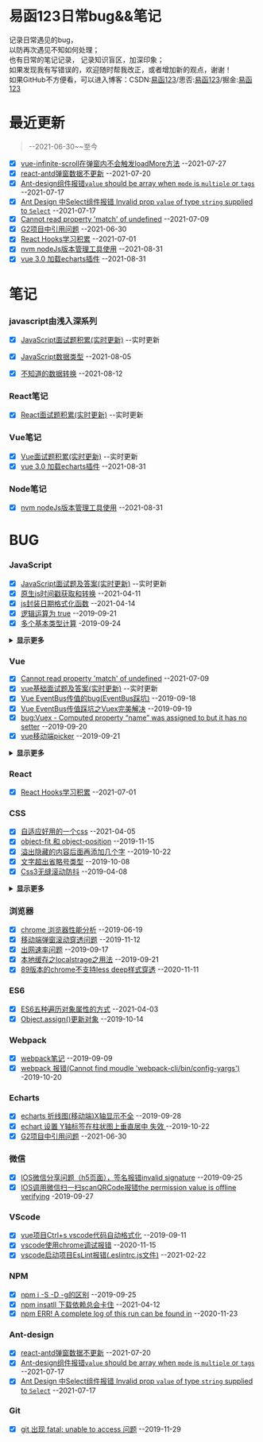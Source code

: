 # 易函123日常bug&&笔记

记录日常遇见的bug，  
以防再次遇见不知如何处理；    
也有日常的笔记记录，
记录知识盲区，加深印象；  
如果发现我有写错误的，欢迎随时帮我改正，或者增加新的观点，谢谢！  
如果GitHub不方便看，可以进入博客：CSDN:[易函123](https://blog.csdn.net/qq_43485006)/思否:[易函123](https://segmentfault.com/u/yihan123)/掘金:[易函123](https://juejin.cn/user/3016715638158381)

# 最近更新

> --2021-06-30~~至今

- [x] [vue-infinite-scroll在弹窗内不会触发loadMore方法](https://github.com/yihan12/day-to-day/blob/master/202107/vue-infinite-scroll%E5%9C%A8%E5%BC%B9%E7%AA%97%E5%86%85%E4%B8%8D%E4%BC%9A%E8%A7%A6%E5%8F%91loadMore%E6%96%B9%E6%B3%95.md) --2021-07-27  
- [x] [react-antd弹窗数据不更新](https://github.com/yihan12/day-to-day) --2021-07-20  
- [x] [Ant-design组件报错`value` should be array when `mode` is `multiple` or `tags`](https://github.com/yihan12/day-to-day/blob/master/202107/Ant-design%E7%BB%84%E4%BB%B6%E6%8A%A5%E9%94%99%60value%60%20should%20be%20array%20when%20%60mode%60%20is%20%60multiple%60%20or%20%60tags%60.md) --2021-07-17
- [x] [Ant Design 中Select组件报错 Invalid prop `value` of type `string` supplied to `Select`](https://github.com/yihan12/day-to-day/blob/master/202107/Ant%20Design%20%E4%B8%ADSelect%E7%BB%84%E4%BB%B6%E6%8A%A5%E9%94%99%20Invalid%20prop%20%60value%60%20of%20type%20%60string%60%20supplied%20to%20%60Select%60.md) --2021-07-17  
- [x] [Cannot read property 'match' of undefined](https://github.com/yihan12/day-to-day/blob/master/202107/Cannot%20read%20property%20'match'%20of%20undefined.md) --2021-07-09  
- [x] [G2项目中引用问题](https://github.com/yihan12/day-to-day/blob/master/202106/G2%E9%A1%B9%E7%9B%AE%E4%B8%AD%E5%BC%95%E7%94%A8%E9%97%AE%E9%A2%98.md) --2021-06-30   
- [x] [React Hooks学习积累](https://github.com/yihan12/day-to-day/blob/master/202106/React%20Hooks%20%E5%AD%A6%E4%B9%A0%E7%A7%AF%E7%B4%AF.md) --2021-07-01  
- [x] [nvm nodeJs版本管理工具使用](https://github.com/yihan12/day-to-day/blob/master/202108/nvm%20nodeJs%E7%89%88%E6%9C%AC%E7%AE%A1%E7%90%86%E5%B7%A5%E5%85%B7%E4%BD%BF%E7%94%A8.md) --2021-08-31  
- [x] [vue 3.0 加载echarts插件](https://github.com/yihan12/day-to-day/blob/master/202108/vue%203.0%20%E5%8A%A0%E8%BD%BDecharts%E6%8F%92%E4%BB%B6.md) --2021-08-31  

# 笔记  
### javascript由浅入深系列   

- [x] [JavaScript面试题积累(实时更新)](https://github.com/yihan12/day-to-day/blob/master/javascript%E7%94%B1%E6%B5%85%E5%85%A5%E6%B7%B1/JavaScript%E9%9D%A2%E8%AF%95.md) --实时更新   

- [x] [JavaScript数据类型](https://github.com/yihan12/day-to-day/blob/master/javascript%E7%94%B1%E6%B5%85%E5%85%A5%E6%B7%B1/JavaScript%E6%95%B0%E6%8D%AE%E7%B1%BB%E5%9E%8B.md) --2021-08-05  
- [x] [不知道的数据转换](https://github.com/yihan12/day-to-day/blob/master/javascript%E7%94%B1%E6%B5%85%E5%85%A5%E6%B7%B1/%E4%B8%8D%E7%9F%A5%E9%81%93%E7%9A%84%E6%95%B0%E6%8D%AE%E8%BD%AC%E6%8D%A2.md) --2021-08-12  

### React笔记  

- [x] [React面试题积累(实时更新)](https://github.com/yihan12/day-to-day/blob/master/React%E8%AF%BB%E4%B9%A6%E7%AC%94%E8%AE%B0/%E9%9D%A2%E8%AF%95%E9%A2%98%E7%A7%AF%E7%B4%AF.md) --实时更新  

### Vue笔记  

- [x] [Vue面试题积累(实时更新)](https://github.com/yihan12/day-to-day/blob/master/Vue%E8%AF%BB%E4%B9%A6%E7%AC%94%E8%AE%B0/%E9%9D%A2%E8%AF%95%E9%A2%98%E7%A7%AF%E7%B4%AF.md) --实时更新  
- [x] [vue 3.0 加载echarts插件](https://github.com/yihan12/day-to-day/blob/master/202108/vue%203.0%20%E5%8A%A0%E8%BD%BDecharts%E6%8F%92%E4%BB%B6.md) --2021-08-31  

### Node笔记  

- [x] [nvm nodeJs版本管理工具使用](https://github.com/yihan12/day-to-day/blob/master/202108/nvm%20nodeJs%E7%89%88%E6%9C%AC%E7%AE%A1%E7%90%86%E5%B7%A5%E5%85%B7%E4%BD%BF%E7%94%A8.md) --2021-08-31  

# BUG  
### JavaScript   
- [x] [JavaScript面试题及答案(实时更新)](https://github.com/yihan12/day-to-day/blob/master/202101/JavaScript%E9%9D%A2%E8%AF%95%E9%A2%98%E5%8F%8A%E7%AD%94%E6%A1%88%EF%BC%88%E6%8C%81%E7%BB%AD%E6%9B%B4%E6%96%B0%EF%BC%89.md) --实时更新
- [x] [原生js时间戳获取和转换](https://github.com/yihan12/day-to-day/blob/master/202104/%E5%8E%9F%E7%94%9Fjs%E6%97%B6%E9%97%B4%E6%88%B3%E8%8E%B7%E5%8F%96%E5%92%8C%E8%BD%AC%E6%8D%A2.md)  --2021-04-11   
- [x] [js封装日期格式化函数](https://github.com/yihan12/day-to-day/blob/master/202104/js%E5%B0%81%E8%A3%85%E6%97%A5%E6%9C%9F%E6%A0%BC%E5%BC%8F%E5%8C%96%E5%87%BD%E6%95%B0.md) --2021-04-14   
- [x] [逻辑运算为 true](https://github.com/yihan12/day-to-day/blob/master/202009/%E9%80%BB%E8%BE%91%E8%BF%90%E7%AE%97%E4%B8%BAtrue.md)  --2019-09-21  
- [x] [多个基本类型计算](https://github.com/yihan12/day-to-day/blob/master/202009/%E5%A4%9A%E4%B8%AA%E5%9F%BA%E6%9C%AC%E7%B1%BB%E5%9E%8B%E8%AE%A1%E7%AE%97.md) -2019-09-24  
<details><summary><b>显示更多</b></summary>

- [x] [null和undefined的区别](https://github.com/yihan12/day-to-day/blob/master/202009/null%E5%92%8Cundefined%E7%9A%84%E5%8C%BA%E5%88%AB.md) --2020-09-10  
- [x] [a++和++a的区别](https://github.com/yihan12/day-to-day/blob/master/202009/a++%E5%92%8C++a%E7%9A%84%E5%8C%BA%E5%88%AB.md) --2019-09-27  
- [x] [字符串string创建,方法](https://github.com/yihan12/day-to-day/blob/master/202010/%E5%AD%97%E7%AC%A6%E4%B8%B2string%E5%88%9B%E5%BB%BA,%E6%96%B9%E6%B3%95.md) --2010-10-14  
- [x] [js图片压缩推荐](https://github.com/yihan12/day-to-day/blob/master/202010/js%E5%9B%BE%E7%89%87%E5%8E%8B%E7%BC%A9%E6%8E%A8%E8%8D%90.md) -2019-10-15  
- [x] [Js去除字符串中的中括号](https://github.com/yihan12/day-to-day/blob/master/202011/Js%E5%8E%BB%E9%99%A4%E5%AD%97%E7%AC%A6%E4%B8%B2%E4%B8%AD%E7%9A%84%E4%B8%AD%E6%8B%AC%E5%8F%B7.md) --2010-10-12  
- [x] [js判断文件名是否合法](https://github.com/yihan12/day-to-day/blob/master/202011/js%E5%88%A4%E6%96%AD%E6%96%87%E4%BB%B6%E5%90%8D%E6%98%AF%E5%90%A6%E5%90%88%E6%B3%95.md) -2020-11-14  
- [x] [前端利用XMLHttpRequest读取本地文本文件](https://github.com/yihan12/day-to-day/blob/master/202103/%E5%89%8D%E7%AB%AF%E5%88%A9%E7%94%A8XMLHttpRequest%E8%AF%BB%E5%8F%96%E6%9C%AC%E5%9C%B0%E6%96%87%E6%9C%AC%E6%96%87%E4%BB%B6.md) --2010-12-23  
- [x] [词法作用域和动态作用域](https://github.com/yihan12/day-to-day/blob/master/202101/%E8%AF%8D%E6%B3%95%E4%BD%9C%E7%94%A8%E5%9F%9F%E5%92%8C%E5%8A%A8%E6%80%81%E4%BD%9C%E7%94%A8%E5%9F%9F.md) --2021-01-08  
- [x] [lodash防抖](https://github.com/yihan12/day-to-day/blob/master/202101/lodash%E9%98%B2%E6%8A%96.md) --2021-01-12  
- [x] [reduce 一知半解(一):根据id合并两个数组](https://github.com/yihan12/day-to-day/blob/master/202012/reduce%20%E4%B8%80%E7%9F%A5%E5%8D%8A%E8%A7%A3(%E4%B8%80):%E6%A0%B9%E6%8D%AEid%E5%90%88%E5%B9%B6%E4%B8%A4%E4%B8%AA%E6%95%B0%E7%BB%84%20.md) --2020-12-17  
- [x] [js格式化json字符串和json对象](https://github.com/yihan12/day-to-day/blob/master/202012/js%E6%A0%BC%E5%BC%8F%E5%8C%96json%E5%AD%97%E7%AC%A6%E4%B8%B2%E5%92%8Cjson%E5%AF%B9%E8%B1%A1.md)  --2020-12-16  
- [x] [原型与原型链一知半解](https://github.com/yihan12/day-to-day/blob/master/202012/%E5%8E%9F%E5%9E%8B%E4%B8%8E%E5%8E%9F%E5%9E%8B%E9%93%BE%E4%B8%80%E7%9F%A5%E5%8D%8A%E8%A7%A3.md)  --2020-12-15  
- [x] [element-ui的input设置小于15的正整数](https://github.com/yihan12/day-to-day/blob/master/202012/element-ui%E7%9A%84input%E8%AE%BE%E7%BD%AE%E5%B0%8F%E4%BA%8E15%E7%9A%84%E6%AD%A3%E6%95%B4%E6%95%B0.md) --2020-12-12  
- [x] [普通下载 && Vue文件图片下载处理](https://github.com/yihan12/day-to-day/blob/master/202011/%E6%99%AE%E9%80%9A%E4%B8%8B%E8%BD%BD%20%26%26%20Vue%E6%96%87%E4%BB%B6%E5%9B%BE%E7%89%87%E4%B8%8B%E8%BD%BD%E5%A4%84%E7%90%86.md) --2020-12-28  

</details> 
   

### Vue  

- [x] [Cannot read property 'match' of undefined](https://github.com/yihan12/day-to-day/blob/master/202107/Cannot%20read%20property%20'match'%20of%20undefined.md) --2021-07-09  
- [x] [vue基础面试题及答案(实时更新)](https://github.com/yihan12/day-to-day/blob/master/202101/vue%E5%9F%BA%E7%A1%80%E9%9D%A2%E8%AF%95%E9%A2%98%E5%8F%8A%E7%AD%94%E6%A1%88(%E6%8C%81%E7%BB%AD%E6%9B%B4%E6%96%B0).md) --实时更新
- [x] [Vue EventBus传值的bug(EventBus踩坑)](https://github.com/yihan12/day-to-day/blob/master/202009/Vue%20%20EventBus%E4%BC%A0%E5%80%BC%E7%9A%84bug(EventBus%E8%B8%A9%E5%9D%91).md) --2019-09-18  
- [x] [Vue EventBus传值踩坑之Vuex完美解决](https://github.com/yihan12/day-to-day/blob/master/202009/Vue%20EventBus%E4%BC%A0%E5%80%BC%E8%B8%A9%E5%9D%91%E4%B9%8BVuex%E5%AE%8C%E7%BE%8E%E8%A7%A3%E5%86%B3.md) --2019-09-19  
- [x] [bug:Vuex - Computed property “name” was assigned to but it has no setter](https://github.com/yihan12/day-to-day/blob/master/202009/bug:Vuex%20-%20Computed%20property%20%E2%80%9Cname%E2%80%9D%20was%20assigned%20to%20but%20it%20has%20no%20setter.md) --2019-09-20  
- [x] [vue移动端picker](https://github.com/yihan12/day-to-day/blob/master/202009/vue%E7%A7%BB%E5%8A%A8%E7%AB%AFpicker.md) --2019-09-21  
<details><summary><b>显示更多</b></summary>

- [x] [vue+element 列表的后台数据更新了,但前端视图未更新](https://github.com/yihan12/day-to-day/blob/master/202010/vue%2Belement%20%E5%88%97%E8%A1%A8%E7%9A%84%E5%90%8E%E5%8F%B0%E6%95%B0%E6%8D%AE%E6%9B%B4%E6%96%B0%E4%BA%86%2C%E4%BD%86%E5%89%8D%E7%AB%AF%E8%A7%86%E5%9B%BE%E6%9C%AA%E6%9B%B4%E6%96%B0.md) --2019-10-11  
- [x] [Vue自定义组件Props中接收数组](https://github.com/yihan12/day-to-day/blob/master/202010/Vue%E8%87%AA%E5%AE%9A%E4%B9%89%E7%BB%84%E4%BB%B6Props%E4%B8%AD%E6%8E%A5%E6%94%B6%E6%95%B0%E7%BB%84.md) --2019-10-12  
- [x] [vue两data参数等于res.detail,更新一参数另一参数跟着改变](https://github.com/yihan12/day-to-day/blob/master/202010/vue%E4%B8%A4data%E5%8F%82%E6%95%B0%E7%AD%89%E4%BA%8Eres.detail%2C%E6%9B%B4%E6%96%B0%E4%B8%80%E5%8F%82%E6%95%B0%E5%8F%A6%E4%B8%80%E5%8F%82%E6%95%B0%E8%B7%9F%E7%9D%80%E6%94%B9%E5%8F%98.md) --2019-10-24  
- [x] [Vue+element tree使用，当弹窗关闭时，this.$refs.tree.setCheckedKeys([])不能清空选中](https://github.com/yihan12/day-to-day/blob/master/202101/Vue+element%20tree%E4%BD%BF%E7%94%A8%EF%BC%8C%E5%BD%93%E5%BC%B9%E7%AA%97%E5%85%B3%E9%97%AD%E6%97%B6%EF%BC%8Cthis.$refs.tree.setCheckedKeys(%5B%5D)%E4%B8%8D%E8%83%BD%E6%B8%85%E7%A9%BA%E9%80%89%E4%B8%AD.md) --2020-11-23  
- [x] [Vue面试题之vue实现MVVM数据绑定](https://github.com/yihan12/day-to-day/blob/master/202101/Vue%E9%9D%A2%E8%AF%95%E9%A2%98%E4%B9%8Bvue%E5%AE%9E%E7%8E%B0MVVM%E6%95%B0%E6%8D%AE%E7%BB%91%E5%AE%9A.md) -2020-11-19  
- [x] [vue 父子组件传数组eslint报错(Type of the default value for 'arrNew' prop must be a function)](https://github.com/yihan12/day-to-day/blob/master/202101/vue%20%E7%88%B6%E5%AD%90%E7%BB%84%E4%BB%B6%E4%BC%A0%E6%95%B0%E7%BB%84eslint%E6%8A%A5%E9%94%99(Type%20of%20the%20default%20value%20for%20'arrNew'%20prop%20must%20be%20a%20function).md) --2021-02-18  
- [x] [element如果Button被Disable了，如何显示Tooltip](https://github.com/yihan12/day-to-day/blob/master/202101/element%E5%A6%82%E6%9E%9CButton%E8%A2%ABDisable%E4%BA%86%EF%BC%8C%E5%A6%82%E4%BD%95%E6%98%BE%E7%A4%BATooltip.md) --2021-01-16  

</details>

### React  
- [x] [React Hooks学习积累](https://github.com/yihan12/day-to-day/blob/master/202106/React%20Hooks%20%E5%AD%A6%E4%B9%A0%E7%A7%AF%E7%B4%AF.md) --2021-07-01  
   
### CSS    
- [x] [自适应好用的一个css](https://github.com/yihan12/day-to-day/blob/master/202104/%E8%87%AA%E9%80%82%E5%BA%94%E5%A5%BD%E7%94%A8%E7%9A%84%E4%B8%80%E4%B8%AAcss.md)  --2021-04-05  
- [x] [object-fit 和 object-position](https://github.com/yihan12/day-to-day/blob/master/202009/object-fit%E5%92%8Cobject-position.md) --2019-11-15    
- [x] [溢出隐藏的内容后面再添加几个字](https://github.com/yihan12/day-to-day/blob/master/202009/%E6%BA%A2%E5%87%BA%E9%9A%90%E8%97%8F%E7%9A%84%E5%86%85%E5%AE%B9%E5%90%8E%E9%9D%A2%E5%86%8D%E6%B7%BB%E5%8A%A0%E5%87%A0%E4%B8%AA%E5%AD%97.md) --2019-10-22  
- [x] [文字超出省略号类型](https://github.com/yihan12/day-to-day/blob/master/202009/%E6%96%87%E5%AD%97%E8%B6%85%E5%87%BA%E7%9C%81%E7%95%A5%E5%8F%B7%E7%B1%BB%E5%9E%8B.md) --2019-10-08  
- [x] [Css3无缝滚动防抖](https://github.com/yihan12/day-to-day/blob/master/202009/Css3%E6%97%A0%E7%BC%9D%E6%BB%9A%E5%8A%A8%E9%98%B2%E6%8A%96.md) --2019-04-08  
<details><summary><b>显示更多</b></summary>
   
- [x] [css隐藏滚动条](https://github.com/yihan12/day-to-day/blob/master/202010/css%E9%9A%90%E8%97%8F%E6%BB%9A%E5%8A%A8%E6%9D%A1.md)  --2019-04-10  
- [x] [日常页码样式问题](https://github.com/yihan12/day-to-day/blob/master/202011/%E6%97%A5%E5%B8%B8%E9%A1%B5%E7%A0%81%E6%A0%B7%E5%BC%8F%E9%97%AE%E9%A2%98.md) --2020-11-03  
- [x] [三大样式穿透](https://github.com/yihan12/day-to-day/blob/master/202103/%E4%B8%89%E5%A4%A7%E6%A0%B7%E5%BC%8F%E7%A9%BF%E9%80%8F.md) --2020-11-15  
- [x] [textarea去除右下角默认样式](https://github.com/yihan12/day-to-day/blob/master/202012/textarea%E5%8E%BB%E9%99%A4%E5%8F%B3%E4%B8%8B%E8%A7%92%E9%BB%98%E8%AE%A4%E6%A0%B7%E5%BC%8F.md)  --2020-12-26  
- [x] [css禁止点击事件](https://github.com/yihan12/day-to-day/blob/master/202011/css%E7%A6%81%E6%AD%A2%E7%82%B9%E5%87%BB%E4%BA%8B%E4%BB%B6.md)  --2020-12-27  

</details>

### 浏览器    
- [x] [chrome 浏览器性能分析](https://github.com/yihan12/day-to-day/blob/master/202009/chrome%E6%B5%8F%E8%A7%88%E5%99%A8%E6%80%A7%E8%83%BD%E5%88%86%E6%9E%90.md) --2019-06-19  
- [x] [移动端弹窗滚动穿透问题](https://github.com/yihan12/day-to-day/blob/master/202009/%E7%A7%BB%E5%8A%A8%E7%AB%AF%E5%BC%B9%E7%AA%97%E6%BB%9A%E5%8A%A8%E7%A9%BF%E9%80%8F%E9%97%AE%E9%A2%98.md) --2019-11-12  
- [x] [出网速率问题](https://github.com/yihan12/day-to-day/edit/master/202009/%E5%87%BA%E7%BD%91%E9%80%9F%E7%8E%87%E9%97%AE%E9%A2%98.md) --2019-09-17   
- [x] [本地缓存之localstrage之用法](https://github.com/yihan12/day-to-day/blob/master/202009/%E6%9C%AC%E5%9C%B0%E7%BC%93%E5%AD%98%E4%B9%8Blocalstrage%E4%B9%8B%E7%94%A8%E6%B3%95.md) --2019-09-21  
- [x] [89版本的chrome不支持less deep样式穿透](https://github.com/yihan12/day-to-day/blob/master/202103/89%E7%89%88%E6%9C%AC%E7%9A%84chrome%E4%B8%8D%E6%94%AF%E6%8C%81less%20deep%E6%A0%B7%E5%BC%8F%E7%A9%BF%E9%80%8F.md) --2020-11-11  

### ES6  
- [x] [ES6五种遍历对象属性的方式](https://github.com/yihan12/day-to-day/blob/master/202104/ES6%E4%BA%94%E7%A7%8D%E9%81%8D%E5%8E%86%E5%AF%B9%E8%B1%A1%E5%B1%9E%E6%80%A7%E7%9A%84%E6%96%B9%E5%BC%8F.md) --2021-04-03   
- [x] [Object.assign()更新对象](https://github.com/yihan12/day-to-day/blob/master/202010/Object.assign()%E6%9B%B4%E6%96%B0%E5%AF%B9%E8%B1%A1.md) --2019-10-14  

### Webpack   
- [x] [webpack笔记](https://github.com/yihan12/day-to-day/blob/master/202009/webpack%E7%AC%94%E8%AE%B0.md) --2019-09-09   
- [x] [webpack 报错(Cannot find moudle 'webpack-cli/bin/config-yargs')](https://github.com/yihan12/day-to-day/blob/master/202010/webpack%20%E6%8A%A5%E9%94%99(Cannot%20find%20moudle%20'webpack-cli%5Cbin%5Cconfig-yargs').md) -2019-10-20  

### Echarts   
- [x] [echarts 折线图(移动端)X轴显示不全](https://github.com/yihan12/day-to-day/blob/master/202009/echarts%20%E6%8A%98%E7%BA%BF%E5%9B%BE(%E7%A7%BB%E5%8A%A8%E7%AB%AF)X%E8%BD%B4%E6%98%BE%E7%A4%BA%E4%B8%8D%E5%85%A8.md) --2019-09-28   
- [x] [echart 设置 Y轴标签在柱状图上垂直居中 失效
](https://github.com/yihan12/day-to-day/blob/master/202010/echart%20%E8%AE%BE%E7%BD%AE%20Y%E8%BD%B4%E6%A0%87%E7%AD%BE%E5%9C%A8%E6%9F%B1%E7%8A%B6%E5%9B%BE%E4%B8%8A%E5%9E%82%E7%9B%B4%E5%B1%85%E4%B8%AD%20%E5%A4%B1%E6%95%88.md) --2019-10-22  
- [x] [G2项目中引用问题](https://github.com/yihan12/day-to-day/blob/master/202106/G2%E9%A1%B9%E7%9B%AE%E4%B8%AD%E5%BC%95%E7%94%A8%E9%97%AE%E9%A2%98.md) --2021-06-30   

### 微信   
- [x] [IOS微信分享问题（h5页面），签名报错invalid signature](https://github.com/yihan12/day-to-day/blob/master/202009/IOS%E5%BE%AE%E4%BF%A1%E5%88%86%E4%BA%AB%E9%97%AE%E9%A2%98%EF%BC%88h5%E9%A1%B5%E9%9D%A2%EF%BC%89%EF%BC%8C%E7%AD%BE%E5%90%8D%E6%8A%A5%E9%94%99invalid%20signature.md) --2019-09-25  
- [x] [IOS调用微信扫一扫scanQRCode报错the permission value is offline verifying](https://github.com/yihan12/day-to-day/blob/master/202009/IOS%E8%B0%83%E7%94%A8%E5%BE%AE%E4%BF%A1%E6%89%AB%E4%B8%80%E6%89%ABscanQRCode%E6%8A%A5%E9%94%99the%20permission%20value%20is%20offline%20verifying.md) -2019-09-27  
 
### VScode  
- [x] [vue项目Ctrl+s vscode代码自动格式化](https://github.com/yihan12/day-to-day/blob/master/202009/vue%E9%A1%B9%E7%9B%AECtrl%2Bs%20vscode%E4%BB%A3%E7%A0%81%E8%87%AA%E5%8A%A8%E6%A0%BC%E5%BC%8F%E5%8C%96.md) --2019-09-11   
- [x] [vscode使用chrome调试报错](https://github.com/yihan12/day-to-day/blob/master/202103/vscode%E4%BD%BF%E7%94%A8chrome%E8%B0%83%E8%AF%95%E6%8A%A5%E9%94%99.md) --2020-11-15  
- [x] [vscode启动项目EsLint报错(.eslintrc.js文件)](https://github.com/yihan12/day-to-day/blob/master/202102/vscode%E5%90%AF%E5%8A%A8%E9%A1%B9%E7%9B%AEEsLint%E6%8A%A5%E9%94%99(.eslintrc.js%E6%96%87%E4%BB%B6).md) --2021-02-22  
 
### NPM  
- [x] [npm i -S -D -g的区别](https://github.com/yihan12/day-to-day/blob/master/202009/npm%20i%20-S%20-D%20-g%E7%9A%84%E5%8C%BA%E5%88%AB.md) --2019-09-25  
- [x] [npm insatll 下载依赖总会卡住](https://github.com/yihan12/day-to-day/blob/master/202102/npm%20insatll%20%E4%B8%8B%E8%BD%BD%E4%BE%9D%E8%B5%96%E6%80%BB%E4%BC%9A%E5%8D%A1%E4%BD%8F.md) --2021-04-12  
- [x] [npm ERR! A complete log of this run can be found in](https://github.com/yihan12/day-to-day/blob/master/202101/npm%20ERR!%20A%20complete%20log%20of%20this%20run%20can%20be%20found%20in.md) --2020-11-23  

### Ant-design  
- [x] [react-antd弹窗数据不更新](https://github.com/yihan12/day-to-day) --2021-07-20  
- [x] [Ant-design组件报错`value` should be array when `mode` is `multiple` or `tags`](https://github.com/yihan12/day-to-day/blob/master/202107/Ant-design%E7%BB%84%E4%BB%B6%E6%8A%A5%E9%94%99%60value%60%20should%20be%20array%20when%20%60mode%60%20is%20%60multiple%60%20or%20%60tags%60.md) --2021-07-17
- [x] [Ant Design 中Select组件报错 Invalid prop `value` of type `string` supplied to `Select`](https://github.com/yihan12/day-to-day/blob/master/202107/Ant%20Design%20%E4%B8%ADSelect%E7%BB%84%E4%BB%B6%E6%8A%A5%E9%94%99%20Invalid%20prop%20%60value%60%20of%20type%20%60string%60%20supplied%20to%20%60Select%60.md) --2021-07-17  

### Git   
- [x] [git 出现 fatal: unable to access 问题](https://github.com/yihan12/day-to-day/blob/master/202010/git%20%E5%87%BA%E7%8E%B0%20fatal:%20unable%20to%20access%20%E9%97%AE%E9%A2%98.md) --2019-11-29  
